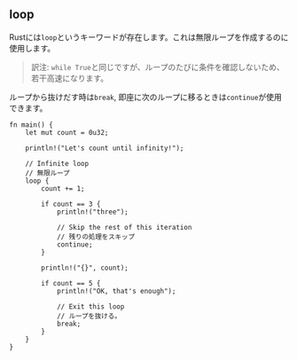 ## loop

Rustには`loop`というキーワードが存在します。これは無限ループを作成するのに使用します。

> 訳注:
> `while True`と同じですが、ループのたびに条件を確認しないため、若干高速になります。

ループから抜けだす時は`break`,
即座に次のループに移るときは`continue`が使用できます。

    fn main() {
        let mut count = 0u32;

        println!("Let's count until infinity!");

        // Infinite loop
        // 無限ループ
        loop {
            count += 1;

            if count == 3 {
                println!("three");

                // Skip the rest of this iteration
                // 残りの処理をスキップ
                continue;
            }

            println!("{}", count);

            if count == 5 {
                println!("OK, that's enough");

                // Exit this loop
                // ループを抜ける。
                break;
            }
        }
    }

